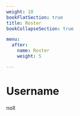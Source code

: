 ```yaml
---
weight: 10
bookFlatSection: true
title: Roster
bookCollapseSection: true

menu:
  after:
    name: Roster
    weight: 5

---
```

# Username
noll

